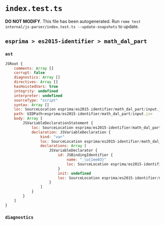 # `index.test.ts`

**DO NOT MODIFY**. This file has been autogenerated. Run `rome test internal/js-parser/index.test.ts --update-snapshots` to update.

## `esprima > es2015-identifier > math_dal_part`

### `ast`

```javascript
JSRoot {
	comments: Array []
	corrupt: false
	diagnostics: Array []
	directives: Array []
	hasHoistedVars: true
	integrity: undefined
	interpreter: undefined
	sourceType: "script"
	syntax: Array []
	loc: SourceLocation esprima/es2015-identifier/math_dal_part/input.js 1:0-2:0
	path: UIDPath<esprima/es2015-identifier/math_dal_part/input.js>
	body: Array [
		JSVariableDeclarationStatement {
			loc: SourceLocation esprima/es2015-identifier/math_dal_part/input.js 1:0-1:7
			declaration: JSVariableDeclaration {
				kind: "var"
				loc: SourceLocation esprima/es2015-identifier/math_dal_part/input.js 1:0-1:7
				declarations: Array [
					JSVariableDeclarator {
						id: JSBindingIdentifier {
							name: "_\u{1ee03}"
							loc: SourceLocation esprima/es2015-identifier/math_dal_part/input.js 1:4-1:7 (_\u{1ee03})
						}
						init: undefined
						loc: SourceLocation esprima/es2015-identifier/math_dal_part/input.js 1:4-1:7
					}
				]
			}
		}
	]
}
```

### `diagnostics`

```

```
